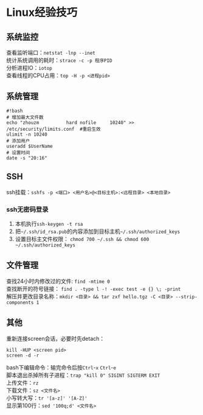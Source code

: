 # Linux经验技巧

## 系统监控
查看监听端口：`netstat -lnp --inet`  
统计系统调用的耗时：`strace -c -p 程序PID`  
分析进程IO：`iotop`  
查看线程的CPU占用：`top -H -p <进程pid>`  

## 系统管理
```
#!bash
# 增加最大文件数
echo "zhouzm          hard nofile     10240" >> /etc/security/limits.conf  #重启生效
ulimit -n 10240
# 添加用户
useradd $UserName
# 设置时间
date -s "20:16"
```

## SSH
ssh挂载：`sshfs -p <端口> <用户名>@<目标主机>:<远程目录> <本地目录>`  
### ssh无密码登录
1. 本机执行`ssh-keygen -t rsa`  
2. 把`~/.ssh/id_rsa.pub`的内容添加到目标主机`~/.ssh/authorized_keys`  
3. 设置目标主文件权限： `chmod 700 ~/.ssh && chmod 600 ~/.ssh/authorized_keys`

## 文件管理

查找24小时内修改过的文件: `find -mtime 0`  
查找断开的符号链接： `find . -type l -! -exec test -e {} \; -print`  
解压并更改目录名称：`mkdir <目录> && tar zxf hello.tgz -C <目录> --strip-components 1` 

## 其他
重新连接screen会话，必要时先detach：
```
kill -HUP <screen pid>
screen -d -r
```
bash下编辑命令：输完命令后按`Ctrl`-`x` `Ctrl`-`e`  
脚本退出杀掉所有子进程：`trap "kill 0" SIGINT SIGTERM EXIT`  
上传文件：`rz`  
下载文件：`sz <文件名>`  
小写转大写：`tr '[a-z]' '[A-Z]'`  
显示第100行：`sed '100q;d' <文件名>`